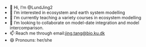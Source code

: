 - 👋 Hi, I’m @LundJing2
- 👀 I’m interested in ecosystem and earth system modelling
- 🌱 I’m currently teaching a variety courses in ecosystem modelling 
- 💞️ I’m looking to collaborate on model-date integration and model intercomparison.
- 📫 Reach me through email:jing.tang@bio.ku.dk
- 😄 Pronouns: her/she


<!---
LundJing2/LundJing2 is a ✨ special ✨ repository because its `README.md` (this file) appears on your GitHub profile.
You can click the Preview link to take a look at your changes.
--->
